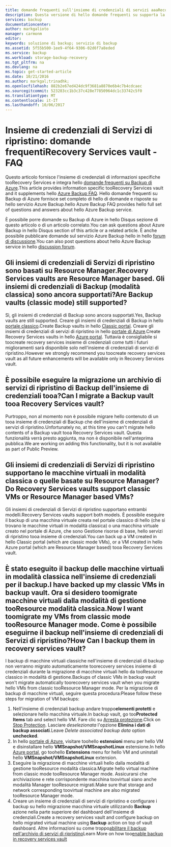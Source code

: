 ```yaml
---
title: domande frequenti sull'insieme di credenziali di servizi aaaRecovery | Documenti Microsoft
description: Questa versione di hello domande frequenti su supporta la versione di anteprima pubblica hello di hello servizio Azure Backup. Le risposte toofrequently domande frequenti sull'agente di backup hello, backup e conservazione, ripristino, sicurezza e altre domande comuni su hello soluzione di Backup di Azure.
services: backup
documentationcenter: 
author: markgalioto
manager: carmonm
editor: 
keywords: soluzione di backup; servizio di backup
ms.assetid: 5f55b500-1ee9-4f64-9306-02d6f7a8eded
ms.service: backup
ms.workload: storage-backup-recovery
ms.tgt_pltfrm: na
ms.devlang: na
ms.topic: get-started-article
ms.date: 10/21/2016
ms.author: markgal;trinadhk;
ms.openlocfilehash: 882b2e67ed424dc9f3681a8870e6b4c7b4cdcaec
ms.sourcegitcommit: 523283cc1b3c37c428e77850964dc1c33742c5f0
ms.translationtype: MT
ms.contentlocale: it-IT
ms.lasthandoff: 10/06/2017
---
```

# <a name="recovery-services-vault---faq"></a><span data-ttu-id="683e5-105">Insieme di credenziali di Servizi di ripristino: domande frequenti</span><span class="sxs-lookup"><span data-stu-id="683e5-105">Recovery Services vault - FAQ</span></span>
<span data-ttu-id="683e5-106">Questo articolo fornisce l'insieme di credenziali di informazioni specifiche tooRecovery Services e integra hello [domande frequenti su Backup di Azure](backup-azure-backup-faq.md).</span><span class="sxs-lookup"><span data-stu-id="683e5-106">This article provides information specific tooRecovery Services vault and it supplements hello [Azure Backup FAQ](backup-azure-backup-faq.md).</span></span> <span data-ttu-id="683e5-107">Hello domande frequenti su Backup di Azure fornisce set completo di hello di domande e risposte su hello servizio Azure Backup.</span><span class="sxs-lookup"><span data-stu-id="683e5-107">hello Azure Backup FAQ provides hello full set of questions and answers about hello Azure Backup service.</span></span>  

<span data-ttu-id="683e5-108">È possibile porre domande su Backup di Azure in hello Disqus sezione di questo articolo o di un articolo correlato.</span><span class="sxs-lookup"><span data-stu-id="683e5-108">You can ask questions about Azure Backup in hello Disqus section of this article or a related article.</span></span> <span data-ttu-id="683e5-109">È anche possibile pubblicare domande sul servizio Azure Backup hello in hello [forum di discussione](https://social.msdn.microsoft.com/forums/azure/home?forum=windowsazureonlinebackup).</span><span class="sxs-lookup"><span data-stu-id="683e5-109">You can also post questions about hello Azure Backup service in hello [discussion forum](https://social.msdn.microsoft.com/forums/azure/home?forum=windowsazureonlinebackup).</span></span>

## <a name="recovery-services-vaults-are-resource-manager-based-are-backup-vaults-classic-mode-still-supported-br"></a><span data-ttu-id="683e5-110">Gli insiemi di credenziali di Servizi di ripristino sono basati su Resource Manager.</span><span class="sxs-lookup"><span data-stu-id="683e5-110">Recovery Services vaults are Resource Manager based.</span></span> <span data-ttu-id="683e5-111">Gli insiemi di credenziali di Backup (modalità classica) sono ancora supportati?</span><span class="sxs-lookup"><span data-stu-id="683e5-111">Are Backup vaults (classic mode) still supported?</span></span> <br/>
<span data-ttu-id="683e5-112">Sì, gli insiemi di credenziali di Backup sono ancora supportati.</span><span class="sxs-lookup"><span data-stu-id="683e5-112">Yes, Backup vaults are still supported.</span></span> <span data-ttu-id="683e5-113">Creare gli insiemi di credenziali di Backup in hello [portale classico](https://manage.windowsazure.com).</span><span class="sxs-lookup"><span data-stu-id="683e5-113">Create Backup vaults in hello [Classic portal](https://manage.windowsazure.com).</span></span> <span data-ttu-id="683e5-114">Creare gli insiemi di credenziali di servizi di ripristino in hello [portale di Azure](https://portal.azure.com).</span><span class="sxs-lookup"><span data-stu-id="683e5-114">Create Recovery Services vaults in hello [Azure portal](https://portal.azure.com).</span></span> <span data-ttu-id="683e5-115">Tuttavia è consigliabile si toocreate recovery services insieme di credenziali come tutti i futuri miglioramenti sarà disponibile solo nell'insieme di credenziali di servizi di ripristino.</span><span class="sxs-lookup"><span data-stu-id="683e5-115">However we strongly recommend you toocreate recovery services vault as all future enhancements will be available only in Recovery Services vault.</span></span>

## <a name="can-i-migrate-a-backup-vault-tooa-recovery-services-vault-br"></a><span data-ttu-id="683e5-116">È possibile eseguire la migrazione un archivio di servizi di ripristino di Backup dell'insieme di credenziali tooa?</span><span class="sxs-lookup"><span data-stu-id="683e5-116">Can I migrate a Backup vault tooa Recovery Services vault?</span></span> <br/>
<span data-ttu-id="683e5-117">Purtroppo, non al momento non è possibile migrare hello contenuto di un tooa insieme di credenziali di Backup che dell'insieme di credenziali di servizi di ripristino.</span><span class="sxs-lookup"><span data-stu-id="683e5-117">Unfortunately no, at this time you can't migrate hello contents of a Backup vault tooa Recovery Services vault.</span></span> <span data-ttu-id="683e5-118">Questa funzionalità verrà presto aggiunta, ma non è disponibile nell'anteprima pubblica.</span><span class="sxs-lookup"><span data-stu-id="683e5-118">We are working on adding this functionality, but it is not available as part of Public Preview.</span></span>

## <a name="do-recovery-services-vaults-support-classic-vms-or-resource-manager-based-vms-br"></a><span data-ttu-id="683e5-119">Gli insiemi di credenziali di Servizi di ripristino supportano le macchine virtuali in modalità classica o quelle basate su Resource Manager?</span><span class="sxs-lookup"><span data-stu-id="683e5-119">Do Recovery Services vaults support classic VMs or Resource Manager based VMs?</span></span> <br/>
<span data-ttu-id="683e5-120">Gli insiemi di credenziali di Servizi di ripristino supportano entrambi modelli.</span><span class="sxs-lookup"><span data-stu-id="683e5-120">Recovery Services vaults support both models.</span></span>  <span data-ttu-id="683e5-121">È possibile eseguire il backup di una macchina virtuale creata nel portale classico di hello (che si trovano le macchine virtuali in modalità classica) o una macchina virtuale creato nel portale di Azure, che sono Gestione risorse di base, hello servizi di ripristino tooa insieme di credenziali.</span><span class="sxs-lookup"><span data-stu-id="683e5-121">You can back up a VM created in hello Classic portal (which are classic mode VMs), or a VM created in hello Azure portal (which are Resource Manager based) tooa Recovery Services vault.</span></span>

## <a name="i-have-backed-up-my-classic-vms-in-backup-vault-now-i-want-toomigrate-my-vms-from-classic-mode-tooresource-manager-mode--how-can-i-backup-them-in-recovery-services-vault"></a><span data-ttu-id="683e5-122">È stato eseguito il backup delle macchine virtuali in modalità classica nell'insieme di credenziali per il backup.</span><span class="sxs-lookup"><span data-stu-id="683e5-122">I have backed up my classic VMs in backup vault.</span></span> <span data-ttu-id="683e5-123">Ora si desidero toomigrate macchine virtuali dalla modalità di gestione tooResource modalità classica.</span><span class="sxs-lookup"><span data-stu-id="683e5-123">Now I want toomigrate my VMs from classic mode tooResource Manager mode.</span></span>  <span data-ttu-id="683e5-124">Come è possibile eseguirne il backup nell'insieme di credenziali di Servizi di ripristino?</span><span class="sxs-lookup"><span data-stu-id="683e5-124">How Can I backup them in recovery services vault?</span></span>
<span data-ttu-id="683e5-125">I backup di macchine virtuali classiche nell'insieme di credenziali di backup non verranno migrato automaticamente toorecovery services insieme di credenziali durante la migrazione di macchine virtuali hello da tooResource classico in modalità di gestione.</span><span class="sxs-lookup"><span data-stu-id="683e5-125">Backups of classic VMs in backup vault won't migrate automatically toorecovery services vault when you migrate hello VMs from classic tooResource Manager mode.</span></span> <span data-ttu-id="683e5-126">Per la migrazione di backup di macchine virtuali, seguire questa procedura:</span><span class="sxs-lookup"><span data-stu-id="683e5-126">Please follow these steps for migration of VM backups:</span></span>

1. <span data-ttu-id="683e5-127">Nell'insieme di credenziali backup andare troppo**elementi protetti** e selezionare hello macchina virtuale.</span><span class="sxs-lookup"><span data-stu-id="683e5-127">In backup vault, go too**Protected Items** tab and select hello VM.</span></span> <span data-ttu-id="683e5-128">Fare clic su [Arresta protezione](backup-azure-manage-vms-classic.md#stop-protecting-virtual-machines).</span><span class="sxs-lookup"><span data-stu-id="683e5-128">Click on [Stop Protection](backup-azure-manage-vms-classic.md#stop-protecting-virtual-machines).</span></span> <span data-ttu-id="683e5-129">Lasciare *deselezionata* l'opzione **Elimina i dati di backup associati**.</span><span class="sxs-lookup"><span data-stu-id="683e5-129">Leave *Delete associated backup data* option **unchecked**.</span></span>
2. <span data-ttu-id="683e5-130">In hello [portale di Azure](https://portal.azure.com), visitare toohello **estensioni** menu per hello VM e disinstallare hello **VMSnapshot/VMSnapshotLinux** estensione.</span><span class="sxs-lookup"><span data-stu-id="683e5-130">In hello [Azure portal](https://portal.azure.com), go toohello **Extensions** menu for hello VM and uninstall hello **VMSnapshot/VMSnapshotLinux** extension.</span></span>
3. <span data-ttu-id="683e5-131">Eseguire la migrazione di macchine virtuali hello dalla modalità di gestione tooResource modalità classica.</span><span class="sxs-lookup"><span data-stu-id="683e5-131">Migrate hello virtual machine from classic mode tooResource Manager mode.</span></span> <span data-ttu-id="683e5-132">Assicurarsi che archiviazione e rete corrispondente macchina toovirtual siano anche modalità Manager tooResource migrati.</span><span class="sxs-lookup"><span data-stu-id="683e5-132">Make sure that storage and network corresponding toovirtual machine are also migrated tooResource Manager mode.</span></span>
4. <span data-ttu-id="683e5-133">Creare un insieme di credenziali di servizi di ripristino e configurare i backup su hello migrazione macchina virtuale utilizzando **Backup** azione nella parte superiore del dashboard dell'insieme di credenziali.</span><span class="sxs-lookup"><span data-stu-id="683e5-133">Create a recovery services vault and configure backup on hello migrated virtual machine using **Backup** action on top of vault dashboard.</span></span> <span data-ttu-id="683e5-134">Altre informazioni su come troppo[abilitare il backup nell'archivio di servizi di ripristino](backup-azure-vms-first-look-arm.md)</span><span class="sxs-lookup"><span data-stu-id="683e5-134">Learn More on how too[enable backup in recovery services vault](backup-azure-vms-first-look-arm.md)</span></span>
